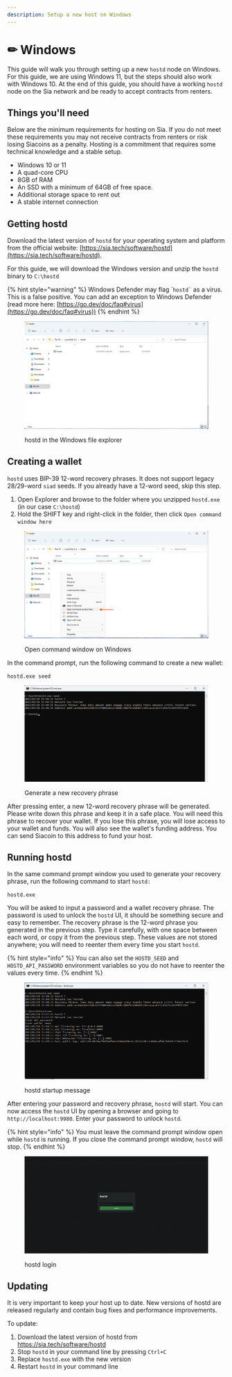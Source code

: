 ```yaml
---
description: Setup a new host on Windows
---
```


# ✏ Windows

This guide will walk you through setting up a new `hostd` node on Windows. For this guide, we are using Windows 11, but the steps should also work with Windows 10. At the end of this guide, you should have a working `hostd` node on the Sia network and be ready to accept contracts from renters.

## Things you'll need

Below are the minimum requirements for hosting on Sia. If you do not meet these requirements you may not receive contracts from renters or risk losing Siacoins as a penalty. Hosting is a commitment that requires some technical knowledge and a stable setup.

* Windows 10 or 11
* A quad-core CPU
* 8GB of RAM
* An SSD with a minimum of 64GB of free space.
* Additional storage space to rent out
* A stable internet connection

## Getting hostd

Download the latest version of `hostd` for your operating system and platform from the official website: [https://sia.tech/software/hostd](https://sia.tech/software/hostd).

For this guide, we will download the Windows version and unzip the `hostd` binary to `C:\hostd`

{% hint style="warning" %}
Windows Defender may flag \``` hostd` `` as a virus. This is a false positive. You can add an exception to Windows Defender (read more here: [https://go.dev/doc/faq#virus](https://go.dev/doc/faq#virus))
{% endhint %}

<figure><img src="../../.gitbook/assets/hostd_setup_windows_folder.png" alt=""><figcaption><p>hostd in the Windows file explorer</p></figcaption></figure>

## Creating a wallet

`hostd` uses BIP-39 12-word recovery phrases. It does not support legacy 28/29-word `siad` seeds. If you already have a 12-word seed, skip this step.

1. Open Explorer and browse to the folder where you unzipped `hostd.exe` (in our case `C:\hostd`)
2. Hold the SHIFT key and right-click in the folder, then click `Open command window here`

<figure><img src="../../.gitbook/assets/hostd_setup_windows_open_command_window.png" alt=""><figcaption><p>Open command window on Windows</p></figcaption></figure>

In the command prompt, run the following command to create a new wallet:

```
hostd.exe seed
```

<figure><img src="../../.gitbook/assets/hostd_setup_windows_cmd_seed.png" alt=""><figcaption><p>Generate a new recovery phrase</p></figcaption></figure>

After pressing enter, a new 12-word recovery phrase will be generated. Please write down this phrase and keep it in a safe place. You will need this phrase to recover your wallet. If you lose this phrase, you will lose access to your wallet and funds. You will also see the wallet's funding address. You can send Siacoin to this address to fund your host.

## Running hostd

In the same command prompt window you used to generate your recovery phrase, run the following command to start `hostd:`

```
hostd.exe
```

You will be asked to input a password and a wallet recovery phrase. The password is used to unlock the `hostd` UI, it should be something secure and easy to remember. The recovery phrase is the 12-word phrase you generated in the previous step. Type it carefully, with one space between each word, or copy it from the previous step. These values are not stored anywhere; you will need to reenter them every time you start `hostd`.

{% hint style="info" %}
You can also set the `HOSTD_SEED` and `HOSTD_API_PASSWORD` environment variables so you do not have to reenter the values every time.
{% endhint %}

<figure><img src="../../.gitbook/assets/hostd_setup_windows_startup.png" alt=""><figcaption><p>hostd startup message</p></figcaption></figure>

After entering your password and recovery phrase, `hostd` will start. You can now access the `hostd` UI by opening a browser and going to `http://localhost:9980`. Enter your password to unlock `hostd`.

{% hint style="info" %}
You must leave the command prompt window open while `hostd` is running. If you close the command prompt window, `hostd` will stop.
{% endhint %}

<figure><img src="../../.gitbook/assets/hostd_setup_login_ui.png" alt=""><figcaption><p>hostd login</p></figcaption></figure>

## Updating

It is very important to keep your host up to date. New versions of hostd are released regularly and contain bug fixes and performance improvements.

To update:

1. Download the latest version of hostd from https://sia.tech/software/hostd
2. Stop `hostd` in your command line by pressing `Ctrl+C`
3. Replace `hostd.exe` with the new version
4. Restart `hostd` in your command line
